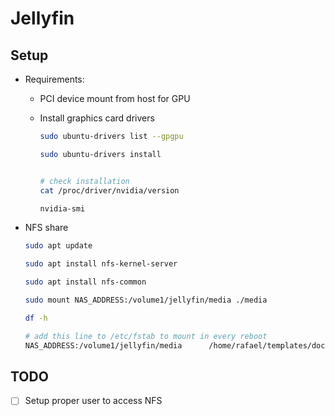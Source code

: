 # Jellyfin

## Setup

- Requirements:

  - PCI device mount from host for GPU
  - Install graphics card drivers

    ```bash
    sudo ubuntu-drivers list --gpgpu

    sudo ubuntu-drivers install


    # check installation
    cat /proc/driver/nvidia/version

    nvidia-smi
    ```

- NFS share

  ```bash
  sudo apt update

  sudo apt install nfs-kernel-server

  sudo apt install nfs-common

  sudo mount NAS_ADDRESS:/volume1/jellyfin/media ./media

  df -h

  # add this line to /etc/fstab to mount in every reboot
  NAS_ADDRESS:/volume1/jellyfin/media      /home/rafael/templates/docker-compose/jellyfin/media    nfs     defaults        0       0
  ```

## TODO

- [ ] Setup proper user to access NFS
